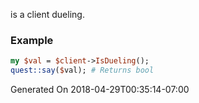 is a client dueling.
### Example

```perl
my $val = $client->IsDueling();
quest::say($val); # Returns bool
```


Generated On 2018-04-29T00:35:14-07:00